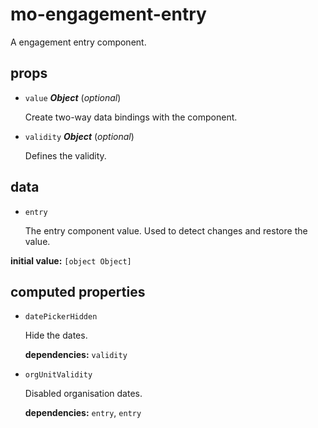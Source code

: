 # mo-engagement-entry 

A engagement entry component. 

## props 

- `value` ***Object*** (*optional*) 

  Create two-way data bindings with the component. 

- `validity` ***Object*** (*optional*) 

  Defines the validity. 

## data 

- `entry` 

  The entry component value.
  Used to detect changes and restore the value. 

**initial value:** `[object Object]` 

## computed properties 

- `datePickerHidden` 

  Hide the dates. 

   **dependencies:** `validity` 

- `orgUnitValidity` 

  Disabled organisation dates. 

   **dependencies:** `entry`, `entry` 


